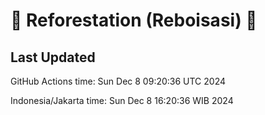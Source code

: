 
# 🌳 Reforestation (Reboisasi) 🌲

## Last Updated

GitHub Actions time: Sun Dec  8 09:20:36 UTC 2024

Indonesia/Jakarta time: Sun Dec  8 16:20:36 WIB 2024
